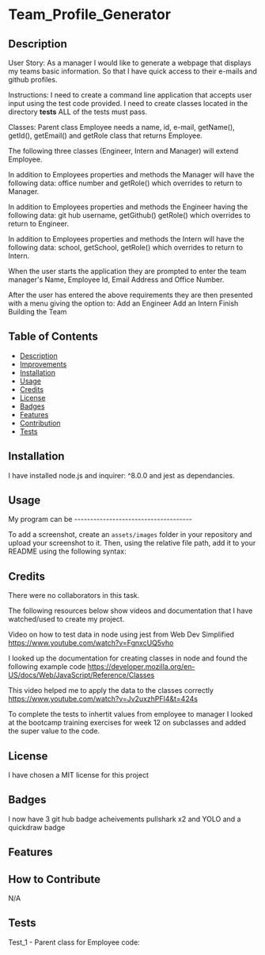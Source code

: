 # Team_Profile_Generator

## Description

User Story: As a manager I would like to generate a webpage that displays my teams basic information. So that I have quick access to their e-mails and github profiles.

Instructions:
I need to create a command line application that accepts user input using the test code provided. I need to create classes located in the directory __tests__ ALL of the tests must pass.

Classes: 
Parent class Employee needs a name, id, e-mail, getName(), getId(), getEmail() and getRole class that returns Employee.

The following three classes (Engineer, Intern and Manager) will extend Employee.

In addition to Employees properties and methods the Manager will have the following data:
 office number and getRole() which overrides to return to Manager.

In addition to Employees properties and methods the Engineer having the following data:
git hub username, getGithub() getRole() which overrides to return to Engineer.

In addition to Employees properties and methods the Intern will have the following data:
school, getSchool, getRole() which overrides to return to Intern.

When the user starts the application they are prompted to enter the team manager's Name, Employee Id, Email Address and Office Number.

After the user has entered the above requirements they are then presented with a menu giving the option to:
Add an Engineer
Add an Intern
Finish Building the Team


## Table of Contents

- [Description](#description)
- [Improvements](#improvements)
- [Installation](#installation)
- [Usage](#usage)
- [Credits](#credits)
- [License](#license)
- [Badges](#badges)
- [Features](#features)
- [Contribution](#how-to-contribute)
- [Tests](#tests)

## Installation
<a id="installation"></a>

I have installed node.js and inquirer: ^8.0.0  and jest as dependancies. 

## Usage
<a id="usage"></a>

My program can be -------------------------------------

To add a screenshot, create an `assets/images` folder in your repository and upload your screenshot to it. Then, using the relative file path, add it to your README using the following syntax:





## Credits
<a id="credits"></a>

There were no collaborators in this task.

The following resources below show videos and documentation that I have watched/used to create my project.


Video on how to test data in node using jest from Web Dev Simplified
https://www.youtube.com/watch?v=FgnxcUQ5vho

I looked up the documentation for creating classes in node and found the following example code
https://developer.mozilla.org/en-US/docs/Web/JavaScript/Reference/Classes

This video helped me to apply the data to the classes correctly
https://www.youtube.com/watch?v=Jv2uxzhPFl4&t=424s

To complete the tests to inhertit values from employee to manager I looked at the bootcamp training exercises for week 12 on subclasses and added the super value to the code.


## License
<a id="license"></a>

I have chosen a MIT license for this project


## Badges
<a id="badges"></a>

I now have 3 git hub badge acheivements pullshark x2 and YOLO and a quickdraw badge

## Features
<a id="features"></a>

## How to Contribute
<a id="contribution"></a>

N/A

## Tests
<a id="tests"></a>

Test_1 - Parent class for Employee code:




